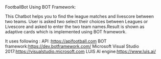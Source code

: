 FootballBot Using BOT Framework:

This Chatbot helps you to find the league matches and livescore between two teams.
User is asked two select their choices between Leagues or Livescore and asked to enter the two team names.Result is shown as adaptive cards which is implemented using BOT framework.


It uses following :
API :https://apifootball.com
BOT framework:https://dev.botframework.com/
Microsoft Visual Studio 2017:https://visualstudio.microsoft.com 
LUIS AI engine:https://www.luis.ai/




